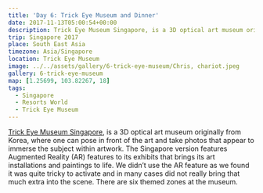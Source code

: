 ```yaml
---
title: 'Day 6: Trick Eye Museum and Dinner'
date: 2017-11-13T05:00:54+00:00
description: Trick Eye Museum Singapore, is a 3D optical art museum originally from Korea, where one can pose in front of the art and take photos.
trip: Singapore 2017
place: South East Asia
timezone: Asia/Singapore
location: Trick Eye Museum
image: ../../assets/gallery/6-trick-eye-museum/Chris, chariot.jpeg
gallery: 6-trick-eye-museum
map: [1.25699, 103.82267, 18]
tags:
  - Singapore
  - Resorts World
  - Trick Eye Museum
---
```


[Trick Eye Museum Singapore][1], is a 3D optical art museum originally from Korea, where one can pose in front of the art and take photos that appear to immerse the subject within artwork. The Singapore version features Augmented Reality (AR) features to its exhibits that brings its art installations and paintings to life. We didn&#8217;t use the AR feature as we found it was quite tricky to activate and in many cases did not really bring that much extra into the scene. There are six themed zones at the museum.

[1]: https://www.rwsentosa.com/en/attractions/trick-eye-museum
